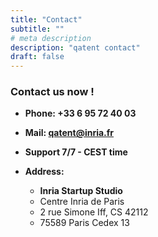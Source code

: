 ```yaml
---
title: "Contact"
subtitle: ""
# meta description
description: "qatent contact"
draft: false
---
```



### Contact us now !

* **Phone: +33 6 95 72 40 03** 

* **Mail: qatent@inria.fr**

* **Support 7/7 - CEST time**

* **Address:**
  * **Inria Startup Studio** 
  * Centre Inria de Paris
  * 2 rue Simone Iff, CS 42112
  * 75589 Paris Cedex 13